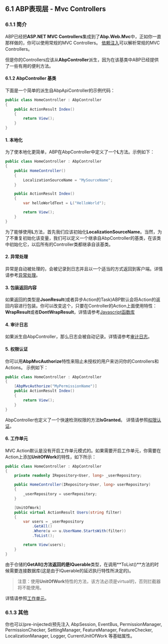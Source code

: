 ## 6.1 ABP表现层 - Mvc Controllers

### 6.1.1 简介

ABP已经把**ASP.NET MVC Controllers**集成到了**Abp.Web.Mvc**中，正如你一直那样做的，你可以使用常规的MVC Controllers。
[依赖注入](Abp/2.1ABP公共结构-依赖注入.md)可以解析常规的MVC Controllers。

但是你的Controllers应该从**AbpController**派生，因为在该基类中ABP已经提供了一些有用的便利方法。

#### 6.1.2 AbpController 基类

下面是一个简单的派生自AbpApiController的示例代码：

```csharp
public class HomeController : AbpController
{
    public ActionResult Index()
    {
        return View();
    }
}
```

#### 1. 本地化

为了使本地化更简单，ABP在AbpController中定义了一个**L**方法。示例如下：

```csharp
public class HomeController : AbpController
{
    public HomeController()
    {
        LocalizationSourceName = "MySourceName";
    }

    public ActionResult Index()
    {
        var helloWorldText = L("HelloWorld");

        return View();
    }
}
```

为了能够使用**L**方法，首先我们应该初始化**LocalizationSourceName**。当然，为了不重复初始化该变量，我们可以定义一个继承自AbpController的基类，在该类中初始化它，以后所有的Controller类都继承自该基类。

#### 2. 异常处理

异常是自动被处理的，会被记录到日志并且以一个适当的方式返回到客户端。详情请参考[异常处理](Abp/6.5ABP表现层-异常处理.md)。

#### 3. 包装返回内容

如果返回的类型是**JsonResult**(或者异步Action的Task<JsonResult>)ABP默认会将Action的返回内容进行包装。你可以改变这个，只要在Controller的Action上面使用特性：**WrapResult**或者**DontWrapResult**，详情请参考[Javascript函数库](Abp/6.6ABP表现层-Javascript函数库.md)

#### 4. 审计日志

如果派生自AbpController，那么日志会被自动记录。详情请参考[审计日志](Abp/4.6ABP应用层-审计日志.md)。

#### 5. 权限认证

你可以用**AbpMvcAuthorize**特性来阻止未授权的用户来访问你的Controllers和Actions。
示例如下：

```csharp
public class HomeController : AbpController
{
    [AbpMvcAuthorize("MyPermissionName")]
    public ActionResult Index()
    {
        return View();
    }
}
```

AbpController也定义了一个快速检测权限的方法**IsGranted**。
详情请参照[权限认证](Abp/4.4ABP应用层-权限认证.md)。

#### 6. 工作单元

MVC Action默认是没有开启工作单元模式的。如果需要开启工作单元，你需要在Action上添加**UnitOfWork**的特性，如下所示：

```csharp
public class HomeController : AbpController
{
    private readonly IRepository<User, long> _userRepository;

    public HomeController(IRepository<User, long> userRepository)
    {
        _userRepository = userRepository;
    }

    [UnitOfWork]
    public virtual ActionResult Users(string filter)
    {
        var users = _userRepository
            .GetAll()
            .Where(u => u.UserName.StartsWith(filter))
            .ToList();

        return View(users);
    }
}
```
由于仓储的**GetAll()**方法返回的是**IQuerable**类型，在调用**ToList()**方法的时候需要连接数据库(这是由于IQuerable的延迟执行特性所决定的)。
>注意：使用**UnitOfWork**特性的方法，该方法必须是virtual的，否则拦截器将不能使用。

详情请参照[工作单元](Abp/3.4ABP领域层-工作单元.md)。

### 6.1.3 其他

你也可以(pre-inijected)预先注入 AbpSession, EventBus, PermissionManager, PermissionChecker, SettingManager, FeatureManager, FeatureChecker, LocalizationManager, Logger, CurrentUnitOfWork 等基础属性。